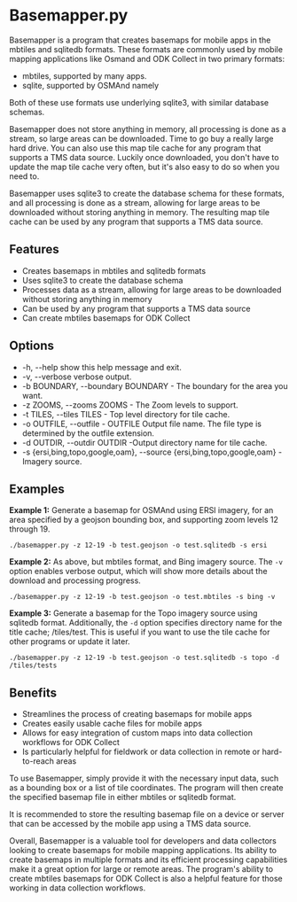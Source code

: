 # Basemapper.py

Basemapper is a program that creates basemaps for mobile apps in the mbtiles and sqlitedb formats. These formats are commonly used by mobile mapping applications like Osmand and ODK Collect in two primary formats:

- mbtiles, supported by many apps.
- sqlite, supported by OSMAnd
 namely

Both of these use formats use underlying sqlite3, with similar database
schemas. 

Basemapper does not store anything in memory, all processing
is done as a stream, so large areas can be downloaded. Time to go buy a
really large hard drive. You can also use this map tile cache for
any program that supports a TMS data source. Luckily once downloaded,
you don't have to update the map tile cache very often, but it's also
easy to do so when you need to.

Basemapper uses sqlite3 to create the database schema for these formats, and all processing is done as a stream, allowing for large areas to be downloaded without storing anything in memory. The resulting map tile cache can be used by any program that supports a TMS data source.

## Features

- Creates basemaps in mbtiles and sqlitedb formats
- Uses sqlite3 to create the database schema
- Processes data as a stream, allowing for large areas to be downloaded without storing anything in memory
- Can be used by any program that supports a TMS data source
- Can create mbtiles basemaps for ODK Collect

## Options

- -h, --help show this help message and exit.
- -v, --verbose verbose output.
- -b BOUNDARY, --boundary BOUNDARY - The boundary for the area you want.
- -z ZOOMS, --zooms ZOOMS - The Zoom levels to support.
- -t TILES, --tiles TILES - Top level directory for tile cache.
- -o OUTFILE, --outfile - OUTFILE Output file name. The file type is determined by the outfile extension.
- -d OUTDIR, --outdir OUTDIR -Output directory name for tile cache.
- -s {ersi,bing,topo,google,oam}, --source {ersi,bing,topo,google,oam} - Imagery source.

## Examples

**Example 1:**
Generate a basemap for OSMAnd using ERSI imagery, for an area specified by a geojson bounding box, and supporting zoom levels 12 through 19.

    ./basemapper.py -z 12-19 -b test.geojson -o test.sqlitedb -s ersi

**Example 2:**
As above, but mbtiles format, and Bing imagery source. The `-v` option enables verbose output,
which will show more details about the download and processing progress.   
   

    ./basemapper.py -z 12-19 -b test.geojson -o test.mbtiles -s bing -v

**Example 3:**
Generate a basemap for the Topo imagery source using sqlitedb format.
 Additionally, the `-d` option specifies directory name for the title cache; /tiles/test. This is useful
 if you want to use the tile cache for other programs or update it later.
    
    ./basemapper.py -z 12-19 -b test.geojson -o test.sqlitedb -s topo -d /tiles/tests


## Benefits

- Streamlines the process of creating basemaps for mobile apps
- Creates easily usable cache files for mobile apps
- Allows for easy integration of custom maps into data collection workflows for ODK Collect
- Is particularly helpful for fieldwork or data collection in remote or hard-to-reach areas

To use Basemapper, simply provide it with the necessary input data, such as a bounding box or a list of tile coordinates. The program will then create the specified basemap file in either mbtiles or sqlitedb format.

It is recommended to store the resulting basemap file on a device or server that can be accessed by the mobile app using a TMS data source.

Overall, Basemapper is a valuable tool for developers and data collectors looking to create basemaps for mobile mapping applications. Its ability to create basemaps in multiple formats and its efficient processing capabilities make it a great option for large or remote areas. The program's ability to create mbtiles basemaps for ODK Collect is also a helpful feature for those working in data collection workflows.
